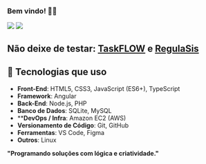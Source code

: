 ### Bem vindo! 👨‍💻

<div> 
  <a href = "mailto:mageskylms@gmail.com"><img src="https://img.shields.io/badge/-Gmail-%23333?style=for-the-badge&logo=gmail&logoColor=white" target="_blank"></a>
  <a href="https://www.linkedin.com/in/magesky" target="_blank"><img src="https://img.shields.io/badge/-LinkedIn-%230077B5?style=for-the-badge&logo=linkedin&logoColor=white" target="_blank"></a> 

</div>

## Não deixe de testar: [TaskFLOW](https://magesky-taskflow.vercel.app) e  [RegulaSis](https://regulasis.vercel.app)

## 🚀 Tecnologias que uso
- **Front-End**: HTML5, CSS3, JavaScript (ES6+), TypeScript
- **Framework**: Angular
- **Back-End**: Node.js, PHP
- **Banco de Dados**: SQLite, MySQL
- ****DevOps / Infra**: Amazon EC2 (AWS)
- **Versionamento de Código**: Git, GitHub
- **Ferramentas**: VS Code, Figma
- **Outros**: Linux

**"Programando soluções com lógica e criatividade."**
